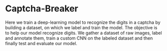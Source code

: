 # Captcha-Breaker
Here we train a deep-learning model to recognize the digits in a captcha by building a dataset, on which we label and train the model. The objective is to help our model recognize digits. We gather a dataset of raw images, label and annotate them, train a custom CNN on the labeled dataset and then finally test and evaluate our model. 
